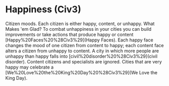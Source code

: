 # Happiness (Civ3)

Citizen moods.
Each citizen is either happy, content, or unhappy.
What Makes 'em Glad?
To combat unhappiness in your cities you can build improvements or take actions that produce happy or content [Happy%20Faces%20%28Civ3%29](Happy Faces). Each happy face changes the mood of one citizen from content to happy; each content face alters a citizen from unhappy to content.
A city in which more people are unhappy than happy falls into [civil%20disorder%20%28Civ3%29](civil disorder).
Content citizens and specialists are ignored.
Cities that are very happy may celebrate a [We%20Love%20the%20King%20Day%20%28Civ3%29](We Love the King Day).